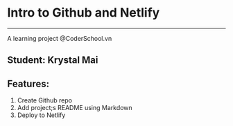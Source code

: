 
# Intro to Github and Netlify

_____________________________________________________________________________

A learning project @CoderSchool.vn

## Student: Krystal Mai

## Features:

1. Create Github repo
2. Add project;s README using Markdown 
3. Deploy to Netlify
